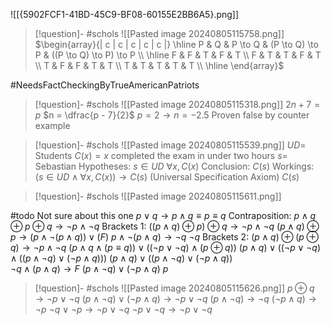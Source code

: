 
![[{5902FCF1-41BD-45C9-BF08-60155E2BB6A5}.png]]

> [!question]- #schols  ![[Pasted image 20240805115758.png]]
 $\begin{array}{| c | c | c | c | c |} \hline P & Q & P \to Q & (P \to Q) \to P & ((P \to Q) \to P) \to P \\ \hline F & F & T & F & T \\ F & T & T & F & T \\ T & F & F & T & T \\ T & T & T & T & T \\ \hline \end{array}$

#NeedsFactCheckingByTrueAmericanPatriots 
> [!question]- #schols  ![[Pasted image 20240805115318.png]]
 $2n + 7 = p$
 $n = \dfrac{p - 7}{2}$ 
 $p = 2 \to n = -2.5$
 Proven false by counter example

> [!question]- #schols  ![[Pasted image 20240805115539.png]]
 $UD =$ Students
 $C(x) = x$ completed the exam in under two hours
 $s =$ Sebastian
 Hypotheses:
 $s \in UD$ 
 $\forall x, C(x)$ 
 Conclusion:
 $C(s)$ 
 Workings:
 $(s \in UD \land \forall x, C(x)) \to C(s)$ (Universal Specification Axiom)
 $C(s)$ 

> [!question]- #schols  ![[Pasted image 20240805115611.png]]

#todo 
	Not sure about this one
$p \lor q \to p \land q \equiv p \equiv q$ 
Contraposition:
$p \land q \oplus p \oplus q \to \lnot p \land \lnot q$ 
Brackets 1:
$((p \land q) \oplus p) \oplus q \to \lnot p \land \lnot q$ 
$(p \land q) \oplus p \to (p \land \lnot (p \land q)) \lor (F)$
$p \land \lnot (p \land q) \to \lnot q$ 
$\lnot q$
Brackets 2:
$(p \land q) \oplus (p \oplus q) \to \lnot p \land \lnot q$
$(p \land q \land (p \equiv q)) \lor ((\lnot p \lor \lnot q) \land (p \oplus q))$
$(p \land q) \lor ((\lnot p \lor \lnot q) \land ((p \land \lnot q) \lor (\lnot p \land q)))$ 
$(p \land q) \lor ((p \land \lnot q) \lor (\lnot p \land q))$  
$\lnot q \land (p \land q) \to F$ 
$(p \land \lnot q) \lor (\lnot p \land q)$ 
$p$ 

> [!question]- #schols  ![[Pasted image 20240805115626.png]]
 $p \oplus q \to \lnot p \lor \lnot q$
 $(p \land \lnot q) \lor (\lnot p \land q) \to \lnot p \lor \lnot q$ 
 $(p \land \lnot q) \to \lnot q$
 $(\lnot p \land q) \to \lnot p$
 $\lnot q \lor \lnot p \to \lnot p \lor \lnot q$
 $\lnot p \lor \lnot q \to \lnot p \lor \lnot q$
